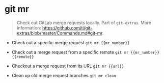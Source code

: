 # git mr
> Check out GitLab merge requests locally.
> Part of `git-extras`.
> More information: <https://github.com/tj/git-extras/blob/master/Commands.md#git-mr>.

- Check out a specific merge request
`git mr {{mr_number}}`

- Check out a merge request from a specific remote
`git mr {{mr_number}} {{remote}}`

- Checkout a merge request from its URL
`git mr {{url}}`

- Clean up old merge request branches
`git mr clean`
